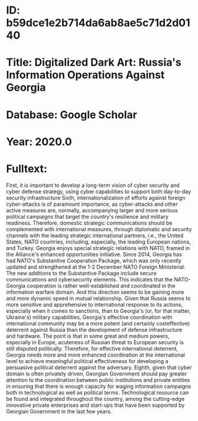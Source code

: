 # ID: b59dce1e2b714da6ab8ae5c71d2d0140
# Title: Digitalized Dark Art: Russia's Information Operations Against Georgia
# Database: Google Scholar
# Year: 2020.0
# Fulltext:
First, it is important to develop a long-term vision of cyber security and cyber defense strategy, using cyber capabilities to support both day-to-day security infrastructure Sixth, internationalization of efforts against foreign cyber-attacks is of paramount importance, as cyber-attacks and other active measures are, normally, accompanying larger and more serious political campaigns that target the country's resilience and military readiness.
Therefore, domestic strategic communications should be complemented with international measures, through diplomatic and security channels with the leading strategic international partners, i.e., the United States, NATO countries, including, especially, the leading European nations, and Turkey.
Georgia enjoys special strategic relations with NATO, framed in the Alliance's enhanced opportunities initiative.
Since 2014, Georgia has had NATO's Substantive Cooperation Package, which was only recently updated and strengthened at the 1-2 December NATO Foreign Ministerial.
The new additions to the Substantive Package include secure communications and cybersecurity elements.
This indicates that the NATO-Georgia cooperation is rather well-established and coordinated in the information warfare domain.
And this direction seems to be gaining more and more dynamic speed in mutual relationship.
Given that Russia seems to more sensitive and apprehensive to international response to its actions, especially when it comes to sanctions, than to Georgia's (or, for that matter, Ukraine's) military capabilities, Georgia's effective coordination with international community may be a more potent (and certainly costeffective) deterrent against Russia than the development of defense infrastructure and hardware.
The point is that in some great and medium powers, especially in Europe, acuteness of Russian threat to European security is still disputed politically.
Therefore, for effective international deterrent, Georgia needs more and more enhanced coordination at the international level to achieve meaningful political effectiveness for developing a persuasive political deterrent against the adversary.
Eighth, given that cyber domain is often privately driven, Georgian Government should pay greater attention to the coordination between public institutions and private entities in ensuring that there is enough capacity for waging information campaigns both in technological as well as political terms.
Technological resource can be found and integrated throughout the country, among the cutting-edge innovative private enterprises and start-ups that have been supported by Georgian Government in the last few years.